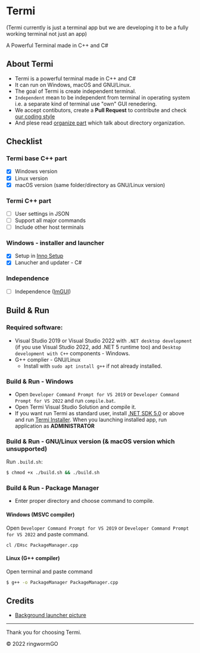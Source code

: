 # Termi
(Termi currently is just a terminal app but we are developing it to be a fully working terminal not just an app)

A Powerful Terminal made in C++ and C#

## About Termi
- Termi is a powerful terminal made in C++ and C#
- It can run on Windows, macOS and GNU/Linux.
- The goal of Termi is create independent terminal.
- `Independent` mean to be independent from terminal in operating system i.e. a separate kind of terminal use "own" GUI renedering.
- We accept contibutors, create a **Pull Request** to contribute and check [our coding style](https://github.com/ringwormGO-organization/Termi/blob/main/CONTRIBUTING.md#coding-sytle-for-pull-requests)
- And plese read [organize part](https://github.com/ringwormGO-organization/Termi/blob/main/CONTRIBUTING.md#code-organization) which talk about directory organization.

## Checklist
### Termi base C++ part
- [x] Windows version
- [x] Linux version
- [x] macOS version (same folder/directory as GNU/Linux version)

### Termi C++ part
- [ ] User settings in JSON
- [ ] Support all major commands
- [ ] Include other host terminals

### Windows - installer and launcher
- [x] Setup in [Inno Setup](https://github.com/jrsoftware/issrc)
- [x] Lanucher and updater - C#

### Independence
- [ ] Independence ([ImGUI](https://github.com/ocornut/imgui))

## Build & Run
### Required software:
- Visual Studio 2019 or Visual Studio 2022 with `.NET desktop development` (if you use Visual Studio 2022, add .NET 5 runtime too) and `Desktop development with C++` components - Windows.
- G++ complier - GNU/Linux
  - Install with ```sudo apt install g++``` if not already installed.

### Build & Run - Windows
- Open `Developer Command Prompt for VS 2019` or `Developer Command Prompt for VS 2022` and run `compile.bat`.
- Open Termi Visual Studio Solution and compile it.
- If you want run Termi as standard user, install [.NET SDK 5.0](https://dotnet.microsoft.com/en-us/download/dotnet/5.0) or above and run [Termi Installer](https://github.com/ringwormGO-organization/Termi/blob/main/Termi-Windows/Installer/Termi.exe). When you launching installed app, run application as **ADMINISTRATOR**

### Build & Run - GNU/Linux version (& macOS version which unsupported)
Run `.build.sh`:

```sh
$ chmod +x ./build.sh && ./build.sh
```

### Build & Run - Package Manager
- Enter proper directory and choose command to compile.
#### Windows (MSVC compiler)
Open `Developer Command Prompt for VS 2019` or `Developer Command Prompt for VS 2022` and paste command.

```
cl /EHsc PackageManager.cpp
```

#### Linux (G++ compiler)
Open terminal and paste command
```sh
$ g++ -o PackageManager PackageManager.cpp
```

## Credits
- [Background launcher picture](https://pixabay.com/photos/leaf-maple-autumn-foliage-botany-3865014/)
____________________________________

Thank you for choosing Termi.

© 2022 ringwormGO
